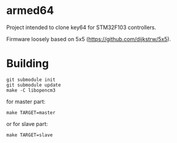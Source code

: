 armed64
=======

Project intended to clone key64 for STM32F103 controllers.

Firmware loosely based on 5x5 (https://github.com/dijkstrw/5x5).

Building
========

    git submodule init
    git submodule update
    make -C libopencm3

for master part:

    make TARGET=master

or for slave part:

    make TARGET=slave
